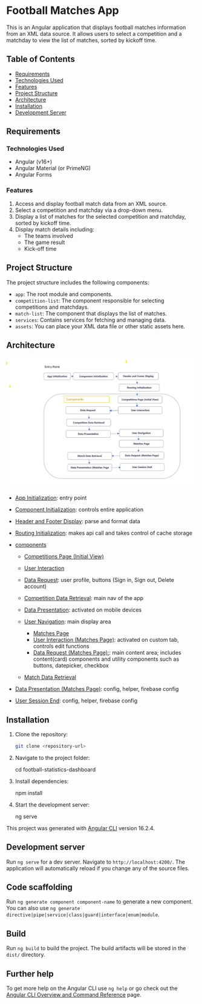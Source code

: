 # Football Matches App

This is an Angular application that displays football matches information from an XML data source. It allows users to select a competition and a matchday to view the list of matches, sorted by kickoff time.
## Table of Contents

- [Requirements](https://github.com/prasanth557/football-statistics-dashboard#Requirements)
- [Technologies Used](https://github.com/prasanth557/football-statistics-dashboard#technologies-used)
- [Features](https://github.com/prasanth557/football-statistics-dashboard#features)
- [Project Structure](https://github.com/prasanth557/football-statistics-dashboard#project-structure)
- [Architecture](https://github.com/prasanth557/football-statistics-dashboard#architecture)
- [Installation](https://github.com/prasanth557/football-statistics-dashboard#installation)
- [Development Server](https://github.com/prasanth557/football-statistics-dashboard#development-server)

## Requirements

### Technologies Used
- Angular (v16+)
- Angular Material (or PrimeNG)
- Angular Forms

### Features
1. Access and display football match data from an XML source.
2. Select a competition and matchday via a drop-down menu.
3. Display a list of matches for the selected competition and matchday, sorted by kickoff time.
4. Display match details including:
   - The teams involved
   - The game result
   - Kick-off time

## Project Structure

The project structure includes the following components:

- `app`: The root module and components.
- `competition-list`: The component responsible for selecting competitions and matchdays.
- `match-list`: The component that displays the list of matches.
- `services`: Contains services for fetching and managing data.
- `assets`: You can place your XML data file or other static assets here.

## Architecture

![Architecture](https://github.com/prasanth557/football-statistics-dashboard/blob/master/readme-img/dataflow_architecture.png)

- [App Initialization](https://github.com/sanginchun/football-dashboard/blob/master/index.html): entry point

- [Component Initialization](https://github.com/sanginchun/football-dashboard/blob/master/src/App.js): controls entire application

- [Header and Footer Display](https://github.com/sanginchun/football-dashboard/blob/master/src/model.js): parse and format data

- [Routing Initialization](https://github.com/sanginchun/football-dashboard/blob/master/src/api/api.js): makes api call and takes control of cache storage

- [components](https://github.com/sanginchun/football-dashboard/tree/master/src/components)

  - [Competitions Page (Initial View)](https://github.com/sanginchun/football-dashboard/tree/master/src/components/sidebar)

   - [User Interaction](https://github.com/sanginchun/football-dashboard/tree/master/src/components/sidebar/logo)
    - [Data Request](https://github.com/sanginchun/football-dashboard/tree/master/src/components/sidebar/user-nav): user profile, buttons (Sign in, Sign out, Delete account)
    - [Competition Data Retrieval](https://github.com/sanginchun/football-dashboard/tree/master/src/components/sidebar/main-nav): main nav of the app
    - [Data Presentation](https://github.com/sanginchun/football-dashboard/tree/master/src/components/sidebar/sidebar-btn): activated on mobile devices

  - [User Navigation](https://github.com/sanginchun/football-dashboard/tree/master/src/components/main-container): main display area

    - [Matches Page](https://github.com/sanginchun/football-dashboard/tree/master/src/components/main-container/main-header)
    - [User Interaction (Matches Page)](https://github.com/sanginchun/football-dashboard/tree/master/src/components/main-container/controller): activated on custom tab, controls edit functions
    - [Data Request (Matches Page):](https://github.com/sanginchun/football-dashboard/tree/master/src/components/main-container/main-content): main content area; includes content(card) components and utility components such as buttons, datepicker, checkbox

  - [Match Data Retrieval](https://github.com/sanginchun/football-dashboard/tree/master/src/components/Spinner)

- [Data Presentation (Matches Page)](https://github.com/sanginchun/football-dashboard/tree/master/src/others/): config, helper, firebase config
- [User Session End](https://github.com/sanginchun/football-dashboard/tree/master/src/others/): config, helper, firebase config

## Installation

1. Clone the repository:

   ```bash
   git clone <repository-url>

2. Navigate to the project folder:

   cd football-statistics-dashboard

3. Install dependencies:
   
   npm install
4. Start the development server:

   ng serve

This project was generated with [Angular CLI](https://github.com/angular/angular-cli) version 16.2.4.

## Development server

Run `ng serve` for a dev server. Navigate to `http://localhost:4200/`. The application will automatically reload if you change any of the source files.

## Code scaffolding

Run `ng generate component component-name` to generate a new component. You can also use `ng generate directive|pipe|service|class|guard|interface|enum|module`.

## Build

Run `ng build` to build the project. The build artifacts will be stored in the `dist/` directory.

## Further help

To get more help on the Angular CLI use `ng help` or go check out the [Angular CLI Overview and Command Reference](https://angular.io/cli) page.
